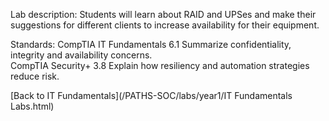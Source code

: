 Lab description: Students will learn about RAID and UPSes and make their suggestions for different clients to increase availability for their equipment.

Standards: CompTIA IT Fundamentals 6.1 Summarize confidentiality, integrity and availability concerns. <br>
           CompTIA Security+ 3.8 Explain how resiliency and automation strategies reduce risk.

[Back to IT Fundamentals](/PATHS-SOC/labs/year1/IT Fundamentals Labs.html)
